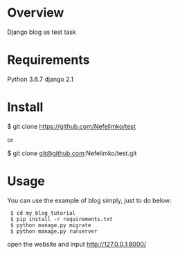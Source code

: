 # Overview
Django blog as test task

# Requirements
Python 3.6.7
django 2.1

# Install
$ git clone https://github.com/Nefelimko/test

or

$ git clone git@github.com:Nefelimko/test.git

# Usage
You can use the example of blog simply, just to do below:
```
 $ cd my_blog_tutorial
 $ pip install -r requirements.txt 
 $ python manage.py migrate
 $ python manage.py runserver
```
open the website and input
http://127.0.0.1:8000/
